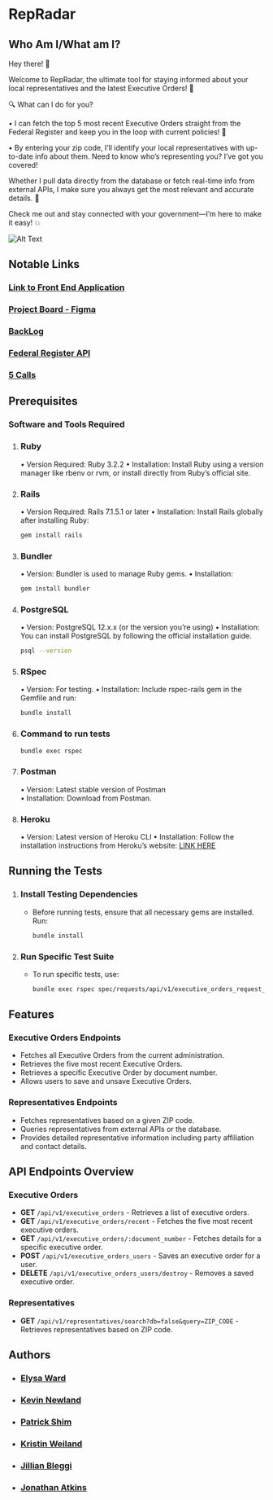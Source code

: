 # RepRadar

## Who Am I/What am I?
Hey there! 👋

Welcome to RepRadar, the ultimate tool for staying informed about your local representatives and the latest Executive Orders! 🚀

🔍 What can I do for you?

• I can fetch the top 5 most recent Executive Orders straight from the Federal Register and keep you in the loop with current policies! 📰

• By entering your zip code, I’ll identify your local representatives with up-to-date info about them. Need to know who’s representing you? I’ve got you covered!

Whether I pull data directly from the database or fetch real-time info from external APIs, I make sure you always get the most relevant and accurate details. 🔄

Check me out and stay connected with your government—I’m here to make it easy! 💥

![Alt Text](https://i.gifer.com/6Fj8.gif)

## Notable Links
### [Link to Front End Application](https://github.com/RedRadar-WT-Team/frontend)
### [Project Board - Figma](https://www.figma.com/board/wzG4kiosKh0WlHoW9DrUKE/Rep-Radar-Planning?node-id=11-329&t=YiR7D5Q3NUzvoDyy-0)
### [BackLog](https://elysabward.atlassian.net/jira/software/projects/RR2025/boards/1/backlog?selectedIssue=RR2025-5)
### [Federal Register API](https://www.federalregister.gov/)
### [5 Calls](https://api.5calls.org)

## Prerequisites
### Software and Tools Required

1. ### Ruby
   • Version Required: Ruby 3.2.2
   • Installation: Install Ruby using a version manager like rbenv or rvm, or install directly from Ruby’s official site.

2. ### Rails
   • Version Required: Rails 7.1.5.1 or later
   • Installation: Install Rails globally after installing Ruby:
     ```sh
     gem install rails
     ```

3. ### Bundler
   • Version: Bundler is used to manage Ruby gems.
   • Installation:   
     ```sh
     gem install bundler
     ```

4. ### PostgreSQL
   • Version: PostgreSQL 12.x.x (or the version you’re using)
   • Installation: You can install PostgreSQL by following the official installation guide.
     ```sh
     psql --version
     ```

5. ### RSpec
   • Version: For testing.
   • Installation: Include rspec-rails gem in the Gemfile and run:
     ```sh
     bundle install
     ```

6. ### Command to run tests
   ```sh
   bundle exec rspec
   ```

7. ### Postman
   • Version: Latest stable version of Postman  
   • Installation: Download from Postman.

8. ### Heroku
   • Version: Latest version of Heroku CLI
   • Installation: Follow the installation instructions from Heroku’s website: [LINK HERE](https://devcenter.heroku.com/articles/getting-started-with-ruby)

## Running the Tests

1. ### Install Testing Dependencies
   - Before running tests, ensure that all necessary gems are installed. Run:
     ```sh
     bundle install
     ```

2. ### Run Specific Test Suite
   - To run specific tests, use:
     ```sh
     bundle exec rspec spec/requests/api/v1/executive_orders_request_spec.rb
     ```

## Features

### Executive Orders Endpoints
- Fetches all Executive Orders from the current administration.
- Retrieves the five most recent Executive Orders.
- Retrieves a specific Executive Order by document number.
- Allows users to save and unsave Executive Orders.

### Representatives Endpoints
- Fetches representatives based on a given ZIP code.
- Queries representatives from external APIs or the database.
- Provides detailed representative information including party affiliation and contact details.

## API Endpoints Overview
### Executive Orders
- **GET** `/api/v1/executive_orders` - Retrieves a list of executive orders.
- **GET** `/api/v1/executive_orders/recent` - Fetches the five most recent executive orders.
- **GET** `/api/v1/executive_orders/:document_number` - Fetches details for a specific executive order.
- **POST** `/api/v1/executive_orders_users` - Saves an executive order for a user.
- **DELETE** `/api/v1/executive_orders_users/destroy` - Removes a saved executive order.

### Representatives
- **GET** `/api/v1/representatives/search?db=false&query=ZIP_CODE` - Retrieves representatives based on ZIP code.

## Authors

- ### [Elysa Ward](https://github.com/elysableu)
- ### [Kevin Newland](https://github.com/kevin-newland)
- ### [Patrick Shim](https://github.com/pshim17)
- ### [Kristin Weiland](https://github.com/KMPWeiland)
- ### [Jillian Bleggi](https://github.com/jbleggi)
- ### [Jonathan Atkins](https://github.com/Jonathan-Atkins)

